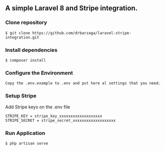 ## A simple Laravel 8 and Stripe integration.

### Clone repository
```
$ git clone https://github.com/drbarzaga/laravel-stripe-integration.git
```

### Install dependencies
```
$ composer install
```

### Configure the Environment
```
Copy the .env.example to .env and put here al settings that you need.
```

### Setup Stripe
Add Stripe keys on the .env file
```
STRIPE_KEY = stripe_key_xxxxxxxxxxxxxxxxxxx
STRIPE_SECRET = stripe_secret_xxxxxxxxxxxxxxxxxxx
```

### Run Application
```
$ php artisan serve
```
